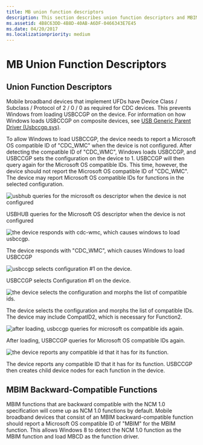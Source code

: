 ```yaml
---
title: MB union function descriptors
description: This section describes union function descriptors and MBIM backwards-compatible functions for MB devices
ms.assetid: 4B8C63DD-4B8D-40AB-A6DF-0466343E7E45
ms.date: 04/20/2017
ms.localizationpriority: medium
---
```


# MB Union Function Descriptors


## Union Function Descriptors


Mobile broadband devices that implement UFDs have Device Class / Subclass / Protocol of 2 / 0 / 0 as required for CDC devices. This prevents Windows from loading USBCCGP on the device. For information on how Windows loads USBCCGP on composite devices, see [USB Generic Parent Driver (Usbccgp.sys)](https://msdn.microsoft.com/library/windows/hardware/ff539234).

To allow Windows to load USBCCGP, the device needs to report a Microsoft OS compatible ID of "CDC\_WMC" when the device is not configured. After detecting the compatible ID of "CDC\_WMC", Windows loads USBCCGP, and USBCCGP sets the configuration on the device to 1. USBCCGP will then query again for the Microsoft OS compatible IDs. This time, however, the device should not report the Microsoft OS compatible ID of "CDC\_WMC". The device may report Microsoft OS compatible IDs for functions in the selected configuration.

![usbhub queries for the microsoft os descriptor when the device is not configured](images/mbim1.png)

USBHUB queries for the Microsoft OS descriptor when the device is not configured

![the device responds with cdc\-wmc, which causes windows to load usbccgp.](images/mbim2.png)

The device responds with "CDC\_WMC", which causes Windows to load USBCCGP

![usbccgp selects configuration \#1 on the device.](images/mbim3.png)

USBCCGP selects Configuration \#1 on the device.

![the device selects the configuration and morphs the list of compatible ids.](images/mbim4.png)

The device selects the configuration and morphs the list of compatible IDs. The device may include CompatID2, which is necessary for Function2.

![after loading, usbccgp queries for microsoft os compatible ids again.](images/mbim5.png)

After loading, USBCCGP queries for Microsoft OS compatible IDs again.

![the device reports any compatible id that it has for its function.](images/mbim6.png)

The device reports any compatible ID that it has for its function. USBCCGP then creates child device nodes for each function in the device.

## MBIM Backward-Compatible Functions


MBIM functions that are backward compatible with the NCM 1.0 specification will come up as NCM 1.0 functions by default. Mobile broadband devices that consist of an MBIM backward-compatible function should report a Microsoft OS compatible ID of "MBIM" for the MBIM function. This allows Windows 8 to detect the NCM 1.0 function as the MBIM function and load MBCD as the function driver.

 

 





